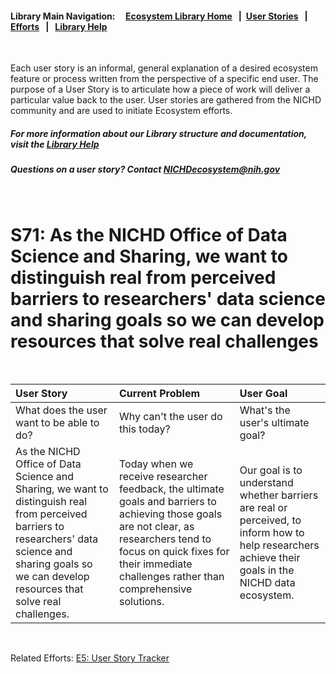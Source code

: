 #### Library Main Navigation: &nbsp; &nbsp; <b> [Ecosystem Library Home](https://github.com/NIH-NICHD-Ecosystem) </b> &nbsp; | &nbsp;[User Stories](https://github.com/NIH-NICHD-Ecosystem/UserStories/blob/main/README.md) &nbsp; | &nbsp; [Efforts](https://github.com/NIH-NICHD-Ecosystem/Efforts/blob/main/README.md) &nbsp; | &nbsp; [Library Help](https://github.com/NIH-NICHD-Ecosystem/LibraryHelp/blob/main/README.md)
</br>


Each user story is an informal, general explanation of a desired ecosystem feature or process written from the perspective of a specific end user. The purpose of a User Story is to articulate how a piece of work will deliver a particular value back to the user. User stories are gathered from the NICHD community and are used to initiate Ecosystem efforts.


##### For more information about our Library structure and documentation, visit the [Library Help](https://github.com/NIH-NICHD-Ecosystem/LibraryHelp/blob/main/README.md) 
##### Questions on a user story? Contact [NICHDecosystem@nih.gov](mailto:NICHDecosystem@nih.gov?subject=Ecosystem_Library)


<br>


# S71:  As the NICHD Office of Data Science and Sharing, we want to distinguish real from perceived barriers to researchers' data science and sharing goals so we can develop resources that solve real challenges

<br>


| User Story | Current Problem | User Goal
| :------------- | :------------ | :------------ |
| What does the user want to be able to do? | Why can't the user do this today? | What's the user's ultimate goal? 
| As the NICHD Office of Data Science and Sharing, we want to distinguish real from perceived barriers to researchers' data science and sharing goals so we can develop resources that solve real challenges. | Today when we receive researcher feedback, the ultimate goals and barriers to achieving those goals are not clear, as researchers tend to focus on quick fixes for their immediate challenges rather than comprehensive solutions.  | Our goal is to understand whether barriers are real or perceived, to inform how to help researchers achieve their goals in the NICHD data ecosystem.


</br>

Related Efforts: 
[E5: User Story Tracker](https://github.com/NIH-NICHD-Ecosystem/E5-User-Story-Tracker)



</br>
